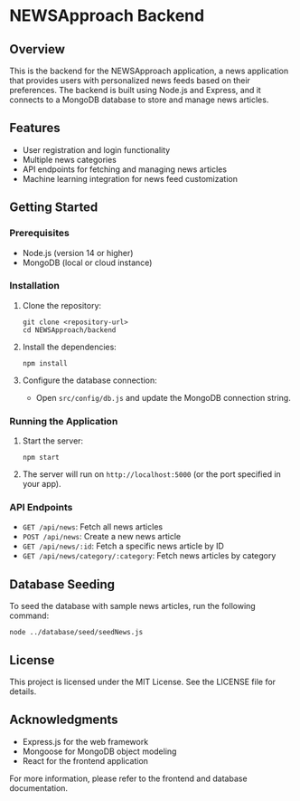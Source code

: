 # NEWSApproach Backend

## Overview
This is the backend for the NEWSApproach application, a news application that provides users with personalized news feeds based on their preferences. The backend is built using Node.js and Express, and it connects to a MongoDB database to store and manage news articles.

## Features
- User registration and login functionality
- Multiple news categories
- API endpoints for fetching and managing news articles
- Machine learning integration for news feed customization

## Getting Started

### Prerequisites
- Node.js (version 14 or higher)
- MongoDB (local or cloud instance)

### Installation
1. Clone the repository:
   ```
   git clone <repository-url>
   cd NEWSApproach/backend
   ```

2. Install the dependencies:
   ```
   npm install
   ```

3. Configure the database connection:
   - Open `src/config/db.js` and update the MongoDB connection string.

### Running the Application
1. Start the server:
   ```
   npm start
   ```

2. The server will run on `http://localhost:5000` (or the port specified in your app).

### API Endpoints
- `GET /api/news`: Fetch all news articles
- `POST /api/news`: Create a new news article
- `GET /api/news/:id`: Fetch a specific news article by ID
- `GET /api/news/category/:category`: Fetch news articles by category

## Database Seeding
To seed the database with sample news articles, run the following command:
```
node ../database/seed/seedNews.js
```

## License
This project is licensed under the MIT License. See the LICENSE file for details.

## Acknowledgments
- Express.js for the web framework
- Mongoose for MongoDB object modeling
- React for the frontend application

For more information, please refer to the frontend and database documentation.